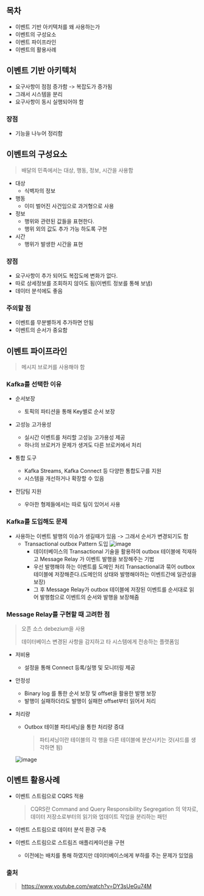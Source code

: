 ## 목차
- 이벤트 기반 아키텍처를 왜 사용하는가
- 이벤트의 구성요소
- 이벤트 파이프라인
- 이벤트의 활용사례

## 이벤트 기반 아키텍처
- 요구사항이 점점 증가함 -> 복잡도가 증가됨
- 그래서 시스템을 분리
- 요구사항이 동시 실행되어야 함

### 장점
- 기능을 나누어 정리함

## 이벤트의 구성요소
> 배달의 민족에서는 대상, 행동, 정보, 시간을 사용함

- 대상
  - 식벽자의 정보
- 행동
  - 이미 벌어진 사건임으로 과거형으로 사용
- 정보
  - 행위와 관련된 값들을 표현한다.
  - 행위 외의 값도 추가 가능 하도록 구현
- 시간
  - 행위가 발생한 시간을 표현

### 장점
- 요구사항이 추가 되어도 복잡도에 변화가 없다.
- 따로 상세정보를 조회하지 않아도 됨(이벤트 정보를 통해 보냄)
- 데이터 분석에도 좋음

### 주의할 점
- 이벤트를 무분별하게 추가하면 안됨
- 이벤트의 순서가 중요함

## 이벤트 파이프라인
> 메시지 브로커를 사용해야 함

### Kafka를 선택한 이유
- 순서보장
  - 토픽의 파티션을 통해 Key별로 순서 보장

- 고성능 고가용성
  - 실시간 이벤트를 처리할 고성능 고가용성 제공
  - 하나의 브로커가 문제가 생겨도 다른 브로커에서 처리
  
- 통합 도구
  - Kafka Streams, Kafka Connect 등 다양한 통합도구를 지원
  - 시스템을 개선하거나 확장할 수 있음

- 전담팀 지원
  - 우아한 형제들에서는 따로 팀이 있어서 사용

### Kafka를 도입해도 문제
- 사용하는 이벤트 발행의 이슈가 생길때가 있음 -> 그래서 순서가 변경되기도 함
  - Transactional outbox Pattern 도입
    ![image](https://github.com/user-attachments/assets/cad7f733-223c-4d01-aa69-18ea9bfbb4b7)
    - 데이터베이스의 Transactional 기술을 활용하여 outbox 테이블에 적재하고 Message Relay 가 이벤트 발행을 보장해주는 기법
    - 우선 발행해야 하는 이벤트를 도메인 처리 Transactional과 묶어 outbox 테이블에 저장해준다.(도메인의 상태와 발행해야하는 이벤트간에 일관성을 보장)
    - 그 후 Message Relay가 outbox 테이블에 저장된 이벤트를 순서대로 읽어 발행함으로 이벤트의 순서와 발행을 보장해줌

### Message Relay를 구현할 때 고려한 점
> 오픈 소스 debezium을 사용
>
> 데이터베이스 변경된 사항을 감지하고 타 시스템에게 전송하는 플랫폼임

- 저비용
  - 설정을 통해 Connect 등록/실행 및 모니터링 제공

- 안정성
  - Binary log 를 통한 순서 보장 및 offset을 활용한 발행 보장
  - 발행이 실패하더라도 발행이 실패한 offset부터 읽어서 처리
    
- 처리량
  - Outbox 테이블 파티셔닝을 통한 처리량 증대
    > 파티셔닝이란 테이블의 각 행을 다른 테이블에 분산시키는 것(샤드를 생각하면 됨)
  
  ![image](https://github.com/user-attachments/assets/1a1a51ed-3af1-4df4-857a-2640f1916fec)

## 이벤트 활용사례
- 이벤트 스트림으로 CQRS 적용
  > CQRS란 Command and Query Responsibility Segregation 의 약자로, 데이터 저장소로부터의 읽기와 업데이트 작업을 분리하는 패턴

- 이벤트 스트림으로 데이터 분석 환경 구축
- 이벤트 스트림으로 스트림즈 애플리케이션을 구현
  - 이전에는 배치를 통해 하였지만 데이터베이스에게 부하를 주는 문제가 있었음
  


### 출처
> https://www.youtube.com/watch?v=DY3sUeGu74M
